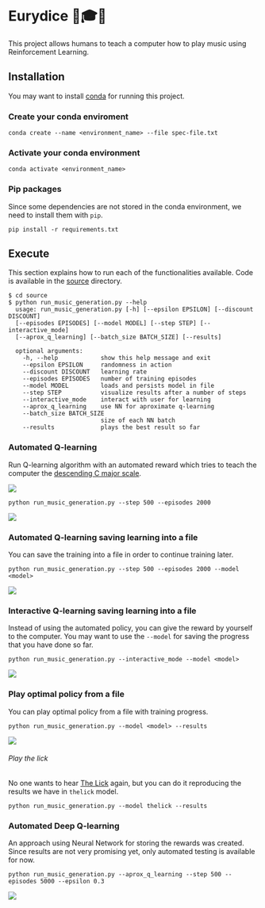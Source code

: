 # Eurydice 🤖🎓🎵

This project allows humans to teach a computer how to play music using Reinforcement Learning.

## Installation

You may want to install [conda](https://docs.conda.io/projects/conda/en/latest/user-guide/install/) for running this project.

### Create your conda enviroment

`conda create --name <environment_name> --file spec-file.txt`

<!-- 
File generated with:
conda list --explicit > spec-file.txt
 -->

### Activate your conda environment

`conda activate <environment_name>`

### Pip packages

Since some dependencies are not stored in the conda environment, we need to install them with `pip`.

`pip install -r requirements.txt`

<!-- 
File generated with:
pip freeze > requirements.txt
 -->

## Execute

This section explains how to run each of the functionalities available. Code is available in the [source](./source) directory.

```
$ cd source
$ python run_music_generation.py --help
  usage: run_music_generation.py [-h] [--epsilon EPSILON] [--discount DISCOUNT] 
  [--episodes EPISODES] [--model MODEL] [--step STEP] [--interactive_mode]
  [--aprox_q_learning] [--batch_size BATCH_SIZE] [--results]

  optional arguments:
    -h, --help            show this help message and exit
    --epsilon EPSILON     randomness in action
    --discount DISCOUNT   learning rate
    --episodes EPISODES   number of training episodes
    --model MODEL         loads and persists model in file
    --step STEP           visualize results after a number of steps
    --interactive_mode    interact with user for learning
    --aprox_q_learning    use NN for aproximate q-learning
    --batch_size BATCH_SIZE
                          size of each NN batch
    --results             plays the best result so far
```

### Automated Q-learning

Run Q-learning algorithm with an automated reward which tries to teach the computer the [descending C major scale](https://www.allaboutmusictheory.com/major-scale/c-major-scale/).

![](https://www.mymusictheory.com/images/stories/grade2/5/c-desc.jpg)

`python run_music_generation.py --step 500 --episodes 2000`

![](https://user-images.githubusercontent.com/9200906/101970071-30b39080-3bf6-11eb-9c68-ab14af598f03.gif)

### Automated Q-learning saving learning into a file

You can save the training into a file in order to continue training later.

`python run_music_generation.py --step 500 --episodes 2000 --model <model>`

![](https://user-images.githubusercontent.com/9200906/101970072-314c2700-3bf6-11eb-8fd8-e13cd34750ab.gif)

### Interactive Q-learning saving learning into a file

Instead of using the automated policy, you can give the reward by yourself to the computer. You may want to use the `--model` for saving the progress that you have done so far.

`python run_music_generation.py --interactive_mode --model <model>`

![](https://user-images.githubusercontent.com/9200906/101970074-327d5400-3bf6-11eb-8b04-776c8956b950.gif)

### Play optimal policy from a file

You can play optimal policy from a file with training progress.

`python run_music_generation.py --model <model> --results`

![](https://user-images.githubusercontent.com/9200906/101970076-33ae8100-3bf6-11eb-990f-3d17419e2a31.gif)

###### Play the lick

No one wants to hear [The Lick](https://youtu.be/krDxhnaKD7Q?t=63) again, but you can do it reproducing the results we have in `thelick` model.

`python run_music_generation.py --model thelick --results`

### Automated Deep Q-learning

An approach using Neural Network for storing the rewards was created. Since results are not very promising yet, only automated testing is available for now.

`python run_music_generation.py --aprox_q_learning --step 500 --episodes 5000 --epsilon 0.3`

![](https://user-images.githubusercontent.com/9200906/101970075-3315ea80-3bf6-11eb-832b-e5a91687f95e.gif)